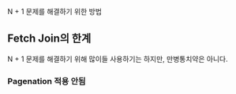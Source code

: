 N + 1 문제를 해결하기 위한 방법

## Fetch Join의 한계

N + 1 문제를 해결하기 위해 많이들 사용하기는 하지만, 만병통치약은 아니다.

### Pagenation 적용 안됨

